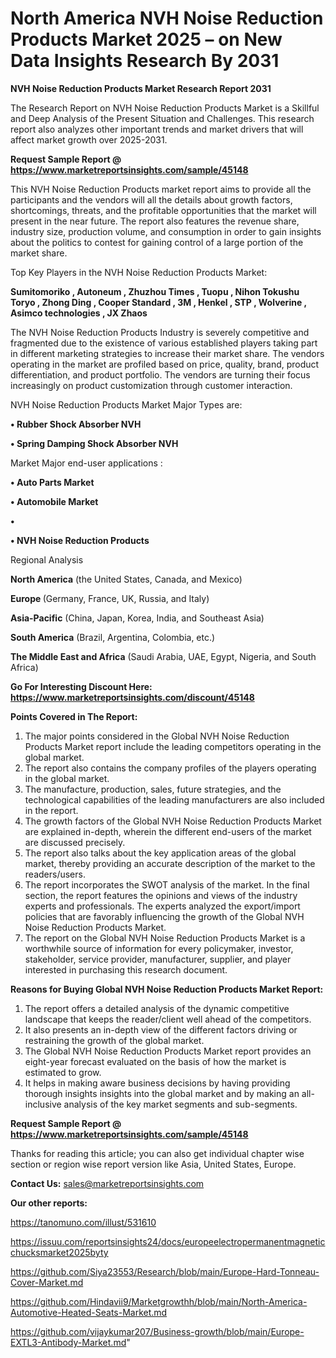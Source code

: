 # North America NVH Noise Reduction Products Market 2025 – on New Data Insights Research By 2031

<strong>NVH Noise Reduction Products Market Research Report 2031</strong>

The Research Report on NVH Noise Reduction Products Market is a Skillful and Deep Analysis of the Present Situation and Challenges. This research report also analyzes other important trends and market drivers that will affect market growth over 2025-2031.

<strong>Request Sample Report @ <a href=https://www.marketreportsinsights.com/sample/45148>https://www.marketreportsinsights.com/sample/45148</a></strong>

This NVH Noise Reduction Products market report aims to provide all the participants and the vendors will all the details about growth factors, shortcomings, threats, and the profitable opportunities that the market will present in the near future. The report also features the revenue share, industry size, production volume, and consumption in order to gain insights about the politics to contest for gaining control of a large portion of the market share.

Top Key Players in the NVH Noise Reduction Products Market:

<strong>Sumitomoriko , Autoneum , Zhuzhou Times , Tuopu , Nihon Tokushu Toryo , Zhong Ding , Cooper Standard , 3M , Henkel , STP , Wolverine , Asimco technologies , JX Zhaos </strong>

The NVH Noise Reduction Products Industry is severely competitive and fragmented due to the existence of various established players taking part in different marketing strategies to increase their market share. The vendors operating in the market are profiled based on price, quality, brand, product differentiation, and product portfolio. The vendors are turning their focus increasingly on product customization through customer interaction.

NVH Noise Reduction Products Market Major Types are:

<strong>•  Rubber Shock Absorber NVH 

•  Spring Damping Shock Absorber NVH</strong>

Market Major end-user applications :

<strong>•  Auto Parts Market 

•  Automobile Market 

•  

•  NVH Noise Reduction Products</strong>

Regional Analysis

</u><strong><b>North America</b></strong> (the United States, Canada, and Mexico)

<strong><b>Europe </b></strong>(Germany, France, UK, Russia, and Italy)

<strong><b>Asia-Pacific</b></strong> (China, Japan, Korea, India, and Southeast Asia)

<strong><b>South America</b></strong> (Brazil, Argentina, Colombia, etc.)

<strong><b>The Middle East and Africa</b></strong> (Saudi Arabia, UAE, Egypt, Nigeria, and South Africa)

<strong>Go For Interesting Discount Here: <a href=https://www.marketreportsinsights.com/discount/45148>https://www.marketreportsinsights.com/discount/45148</a></strong>

<strong>Points Covered in The Report:</strong>
<ol>
  <li>The major points considered in the Global NVH Noise Reduction Products Market report include the leading competitors operating in the global market.</li>
  <li>The report also contains the company profiles of the players operating in the global market.</li>
  <li>The manufacture, production, sales, future strategies, and the technological capabilities of the leading manufacturers are also included in the report.</li>
  <li>The growth factors of the Global NVH Noise Reduction Products Market are explained in-depth, wherein the different end-users of the market are discussed precisely.</li>
  <li>The report also talks about the key application areas of the global market, thereby providing an accurate description of the market to the readers/users.</li>
  <li>The report incorporates the SWOT analysis of the market. In the final section, the report features the opinions and views of the industry experts and professionals. The experts analyzed the export/import policies that are favorably influencing the growth of the Global NVH Noise Reduction Products Market.</li>
  <li>The report on the Global NVH Noise Reduction Products Market is a worthwhile source of information for every policymaker, investor, stakeholder, service provider, manufacturer, supplier, and player interested in purchasing this research document.</li>
</ol>
<strong>Reasons for Buying Global NVH Noise Reduction Products Market Report:</strong>

<ol>
  <li>The report offers a detailed analysis of the dynamic competitive landscape that keeps the reader/client well ahead of the competitors.</li>
  <li>It also presents an in-depth view of the different factors driving or restraining the growth of the global market.</li>
  <li>The Global NVH Noise Reduction Products Market report provides an eight-year forecast evaluated on the basis of how the market is estimated to grow.</li>
  <li>It helps in making aware business decisions by having providing thorough insights insights into the global market and by making an all-inclusive analysis of the key market segments and sub-segments.</li>
</ol>
<strong>Request Sample Report @ <a href=https://www.marketreportsinsights.com/sample/45148>https://www.marketreportsinsights.com/sample/45148</a></strong>


Thanks for reading this article; you can also get individual chapter wise section or region wise report version like Asia, United States, Europe.

<strong>Contact Us:</strong>
sales@marketreportsinsights.com

<strong>Our other reports:</strong>

<a href=https://tanomuno.com/illust/531610>https://tanomuno.com/illust/531610</a>

<a href=https://issuu.com/reportsinsights24/docs/europeelectropermanentmagneticchucksmarket2025byty>https://issuu.com/reportsinsights24/docs/europeelectropermanentmagneticchucksmarket2025byty</a>

<a href=https://github.com/Siya23553/Research/blob/main/Europe-Hard-Tonneau-Cover-Market.md>https://github.com/Siya23553/Research/blob/main/Europe-Hard-Tonneau-Cover-Market.md</a>

<a href=https://github.com/Hindavii9/Marketgrowthh/blob/main/North-America-Automotive-Heated-Seats-Market.md>https://github.com/Hindavii9/Marketgrowthh/blob/main/North-America-Automotive-Heated-Seats-Market.md</a>

<a href=https://github.com/vijaykumar207/Business-growth/blob/main/Europe-EXTL3-Antibody-Market.md>https://github.com/vijaykumar207/Business-growth/blob/main/Europe-EXTL3-Antibody-Market.md</a>"
